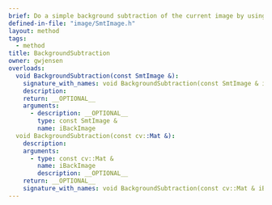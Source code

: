 ```yaml
---
brief: Do a simple background subtraction of the current image by using iBackImage as the background.
defined-in-file: "image/SmtImage.h"
layout: method
tags:
  - method
title: BackgroundSubtraction
owner: gwjensen
overloads:
  void BackgroundSubtraction(const SmtImage &):
    signature_with_names: void BackgroundSubtraction(const SmtImage & iBackImage)
    description:
    return: __OPTIONAL__
    arguments:
      - description: __OPTIONAL__
        type: const SmtImage &
        name: iBackImage
  void BackgroundSubtraction(const cv::Mat &):
    description:
    arguments:
      - type: const cv::Mat &
        name: iBackImage
        description: __OPTIONAL__
    return: __OPTIONAL__
    signature_with_names: void BackgroundSubtraction(const cv::Mat & iBackImage)
---
```

